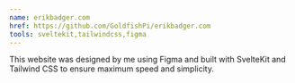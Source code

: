 ```yaml
---
name: erikbadger.com
href: https://github.com/GoldfishPi/erikbadger.com
tools: sveltekit,tailwindcss,figma
---
```

This website was designed by me using Figma and built with SvelteKit and Tailwind CSS to ensure maximum speed and simplicity.
